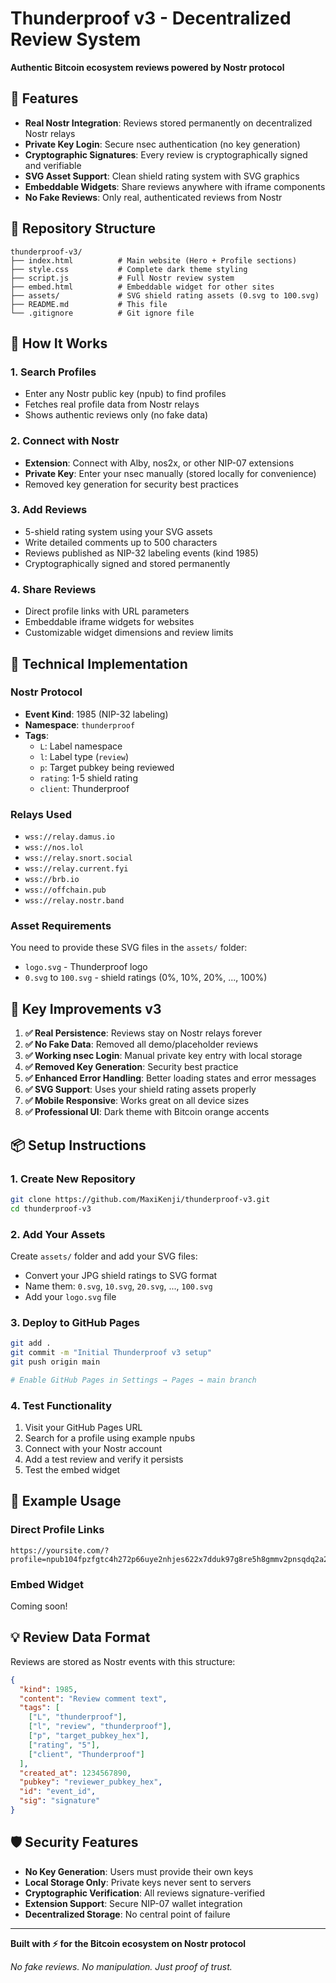 # Thunderproof v3 - Decentralized Review System

**Authentic Bitcoin ecosystem reviews powered by Nostr protocol**

## 🚀 Features

- **Real Nostr Integration**: Reviews stored permanently on decentralized Nostr relays
- **Private Key Login**: Secure nsec authentication (no key generation)  
- **Cryptographic Signatures**: Every review is cryptographically signed and verifiable
- **SVG Asset Support**: Clean shield rating system with SVG graphics
- **Embeddable Widgets**: Share reviews anywhere with iframe components
- **No Fake Reviews**: Only real, authenticated reviews from Nostr

## 📁 Repository Structure

```
thunderproof-v3/
├── index.html          # Main website (Hero + Profile sections)
├── style.css           # Complete dark theme styling  
├── script.js           # Full Nostr review system
├── embed.html          # Embeddable widget for other sites
├── assets/             # SVG shield rating assets (0.svg to 100.svg)
├── README.md           # This file
└── .gitignore          # Git ignore file
```

## 🎯 How It Works

### 1. **Search Profiles**
- Enter any Nostr public key (npub) to find profiles
- Fetches real profile data from Nostr relays
- Shows authentic reviews only (no fake data)

### 2. **Connect with Nostr**
- **Extension**: Connect with Alby, nos2x, or other NIP-07 extensions
- **Private Key**: Enter your nsec manually (stored locally for convenience)
- Removed key generation for security best practices

### 3. **Add Reviews**
- 5-shield rating system using your SVG assets
- Write detailed comments up to 500 characters
- Reviews published as NIP-32 labeling events (kind 1985)
- Cryptographically signed and stored permanently

### 4. **Share Reviews**
- Direct profile links with URL parameters
- Embeddable iframe widgets for websites
- Customizable widget dimensions and review limits

## 🔧 Technical Implementation

### **Nostr Protocol**
- **Event Kind**: 1985 (NIP-32 labeling)
- **Namespace**: `thunderproof`
- **Tags**:
  - `L`: Label namespace
  - `l`: Label type (`review`)  
  - `p`: Target pubkey being reviewed
  - `rating`: 1-5 shield rating
  - `client`: Thunderproof

### **Relays Used**
- `wss://relay.damus.io`
- `wss://nos.lol`
- `wss://relay.snort.social` 
- `wss://relay.current.fyi`
- `wss://brb.io`
- `wss://offchain.pub`
- `wss://relay.nostr.band`

### **Asset Requirements**
You need to provide these SVG files in the `assets/` folder:
- `logo.svg` - Thunderproof logo
- `0.svg` to `100.svg` - shield ratings (0%, 10%, 20%, ..., 100%)

## 🌟 Key Improvements v3

1. **✅ Real Persistence**: Reviews stay on Nostr relays forever
2. **✅ No Fake Data**: Removed all demo/placeholder reviews  
3. **✅ Working nsec Login**: Manual private key entry with local storage
4. **✅ Removed Key Generation**: Security best practice
5. **✅ Enhanced Error Handling**: Better loading states and error messages
6. **✅ SVG Support**: Uses your shield rating assets properly
7. **✅ Mobile Responsive**: Works great on all device sizes
8. **✅ Professional UI**: Dark theme with Bitcoin orange accents

## 📦 Setup Instructions

### **1. Create New Repository**
```bash
git clone https://github.com/MaxiKenji/thunderproof-v3.git
cd thunderproof-v3
```

### **2. Add Your Assets**
Create `assets/` folder and add your SVG files:
- Convert your JPG shield ratings to SVG format
- Name them: `0.svg`, `10.svg`, `20.svg`, ..., `100.svg`
- Add your `logo.svg` file

### **3. Deploy to GitHub Pages**
```bash
git add .
git commit -m "Initial Thunderproof v3 setup"
git push origin main

# Enable GitHub Pages in Settings → Pages → main branch
```

### **4. Test Functionality**
1. Visit your GitHub Pages URL
2. Search for a profile using example npubs
3. Connect with your Nostr account
4. Add a test review and verify it persists
5. Test the embed widget

## 🔗 Example Usage

### **Direct Profile Links**
```
https://yoursite.com/?profile=npub104fpzfgtc4h272p66uye2nhjes622x7dduk97g8re5h8gmmv2pnsqdq2a2
```

### **Embed Widget**

Coming soon!

## 💡 Review Data Format

Reviews are stored as Nostr events with this structure:
```json
{
  "kind": 1985,
  "content": "Review comment text",
  "tags": [
    ["L", "thunderproof"],
    ["l", "review", "thunderproof"],
    ["p", "target_pubkey_hex"],
    ["rating", "5"],
    ["client", "Thunderproof"]
  ],
  "created_at": 1234567890,
  "pubkey": "reviewer_pubkey_hex",
  "id": "event_id",
  "sig": "signature"
}
```

## 🛡️ Security Features

- **No Key Generation**: Users must provide their own keys
- **Local Storage Only**: Private keys never sent to servers
- **Cryptographic Verification**: All reviews signature-verified
- **Extension Support**: Secure NIP-07 wallet integration
- **Decentralized Storage**: No central point of failure



---

**Built with ⚡ for the Bitcoin ecosystem on Nostr protocol**

*No fake reviews. No manipulation. Just proof of trust.*
